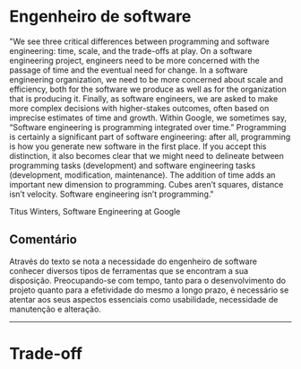 # Engenheiro de software

"We see three critical differences between programming and software engineering: time, scale, and the trade-offs at play. On a software engineering project, engineers need to be more concerned with the passage of time and the eventual need for change. In a software engineering organization, we need to be more concerned about scale and efficiency, both for the software we produce as well as for the organization that is producing it. Finally, as software engineers, we are asked to make more complex decisions with higher-stakes outcomes, often based on imprecise estimates of time and growth. Within Google, we sometimes say, “Software engineering is programming integrated over time.” Programming is certainly a significant part of software engineering: after all, programming is how you generate new software in the first place. If you accept this distinction, it also becomes clear that we might need to delineate between programming tasks (development) and software engineering tasks (development, modification, maintenance). The addition of time adds an important new dimension to programming. Cubes aren’t squares, distance isn’t velocity. Software engineering isn’t programming."

Titus Winters, Software Engineering at Google


## Comentário

Através do texto se nota a necessidade do engenheiro de software conhecer diversos tipos de ferramentas que se encontram a sua disposição. Preocupando-se com tempo, tanto para o desenvolvimento do projeto quanto para a efetividade do mesmo a longo prazo, é necessário se atentar aos seus aspectos essenciais como usabilidade, necessidade de manutenção e alteração.

<hr>

# Trade-off

